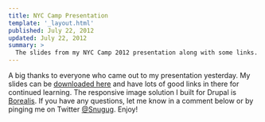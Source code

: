 ```yaml
---
title: NYC Camp Presentation
template: '_layout.html'
published: July 22, 2012
updated: July 22, 2012
summary: >
  The slides from my NYC Camp 2012 presentation along with some links.
---
```

A big thanks to everyone who came out to my presentation yesterday. My slides can be [downloaded here](http://snugug.com/sites/default/files/session.pdf) and have lots of good links in there for continued learning. The responsive image solution I built for Drupal is [Borealis](http://drupal.org/project/borealis). If you have any questions, let me know in a comment below or by pinging me on Twitter [@Snugug](http://twitter.com/snugug). Enjoy!
